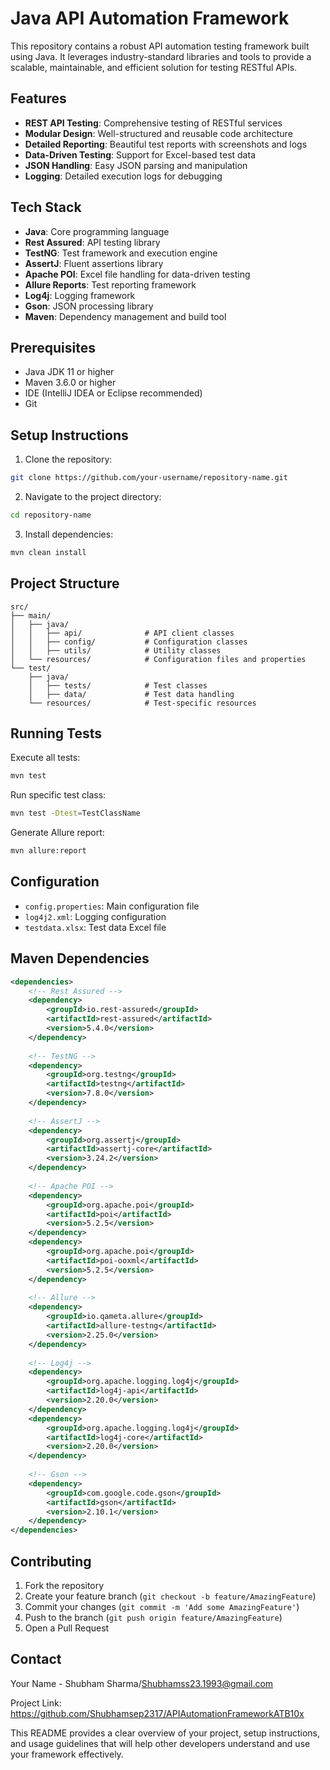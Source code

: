 # Java API Automation Framework

This repository contains a robust API automation testing framework built using Java. It leverages industry-standard libraries and tools to provide a scalable, maintainable, and efficient solution for testing RESTful APIs.

## Features
- **REST API Testing**: Comprehensive testing of RESTful services
- **Modular Design**: Well-structured and reusable code architecture
- **Detailed Reporting**: Beautiful test reports with screenshots and logs
- **Data-Driven Testing**: Support for Excel-based test data
- **JSON Handling**: Easy JSON parsing and manipulation
- **Logging**: Detailed execution logs for debugging

## Tech Stack
- **Java**: Core programming language
- **Rest Assured**: API testing library
- **TestNG**: Test framework and execution engine
- **AssertJ**: Fluent assertions library
- **Apache POI**: Excel file handling for data-driven testing
- **Allure Reports**: Test reporting framework
- **Log4j**: Logging framework
- **Gson**: JSON processing library
- **Maven**: Dependency management and build tool

## Prerequisites
- Java JDK 11 or higher
- Maven 3.6.0 or higher
- IDE (IntelliJ IDEA or Eclipse recommended)
- Git

## Setup Instructions
1. Clone the repository:
```bash
git clone https://github.com/your-username/repository-name.git
```

2. Navigate to the project directory:
```bash
cd repository-name
```

3. Install dependencies:
```bash
mvn clean install
```

## Project Structure
```
src/
├── main/
│   ├── java/
│   │   ├── api/              # API client classes
│   │   ├── config/           # Configuration classes
│   │   ├── utils/            # Utility classes
│   └── resources/            # Configuration files and properties
└── test/
    ├── java/
    │   ├── tests/            # Test classes
    │   ├── data/             # Test data handling
    └── resources/            # Test-specific resources
```

## Running Tests
Execute all tests:
```bash
mvn test
```

Run specific test class:
```bash
mvn test -Dtest=TestClassName
```

Generate Allure report:
```bash
mvn allure:report
```

## Configuration
- `config.properties`: Main configuration file
- `log4j2.xml`: Logging configuration
- `testdata.xlsx`: Test data Excel file

## Maven Dependencies
```xml
<dependencies>
    <!-- Rest Assured -->
    <dependency>
        <groupId>io.rest-assured</groupId>
        <artifactId>rest-assured</artifactId>
        <version>5.4.0</version>
    </dependency>
    
    <!-- TestNG -->
    <dependency>
        <groupId>org.testng</groupId>
        <artifactId>testng</artifactId>
        <version>7.8.0</version>
    </dependency>
    
    <!-- AssertJ -->
    <dependency>
        <groupId>org.assertj</groupId>
        <artifactId>assertj-core</artifactId>
        <version>3.24.2</version>
    </dependency>
    
    <!-- Apache POI -->
    <dependency>
        <groupId>org.apache.poi</groupId>
        <artifactId>poi</artifactId>
        <version>5.2.5</version>
    </dependency>
    <dependency>
        <groupId>org.apache.poi</groupId>
        <artifactId>poi-ooxml</artifactId>
        <version>5.2.5</version>
    </dependency>
    
    <!-- Allure -->
    <dependency>
        <groupId>io.qameta.allure</groupId>
        <artifactId>allure-testng</artifactId>
        <version>2.25.0</version>
    </dependency>
    
    <!-- Log4j -->
    <dependency>
        <groupId>org.apache.logging.log4j</groupId>
        <artifactId>log4j-api</artifactId>
        <version>2.20.0</version>
    </dependency>
    <dependency>
        <groupId>org.apache.logging.log4j</groupId>
        <artifactId>log4j-core</artifactId>
        <version>2.20.0</version>
    </dependency>
    
    <!-- Gson -->
    <dependency>
        <groupId>com.google.code.gson</groupId>
        <artifactId>gson</artifactId>
        <version>2.10.1</version>
    </dependency>
</dependencies>
```

## Contributing
1. Fork the repository
2. Create your feature branch (`git checkout -b feature/AmazingFeature`)
3. Commit your changes (`git commit -m 'Add some AmazingFeature'`)
4. Push to the branch (`git push origin feature/AmazingFeature`)
5. Open a Pull Request

## Contact
Your Name - Shubham Sharma/Shubhamss23.1993@gmail.com

Project Link: https://github.com/Shubhamsep2317/APIAutomationFrameworkATB10x

This README provides a clear overview of your project, setup instructions, and usage guidelines that will help other developers understand and use your framework effectively.
